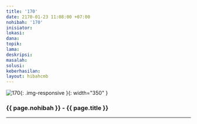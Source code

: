 ```yaml
---
title: '170'
date: 2170-01-23 11:08:00 +07:00
nohibah: '170'
inisiator:
lokasi:
dana:
topik:
lama:
deskripsi:
masalah:
solusi:
keberhasilan:
layout: hibahcmb
---
```


![170](/static/img/hibahcmb/170.png){: .img-responsive }{: width="350" }

### {{ page.nohibah }} - {{ page.title }}

---
